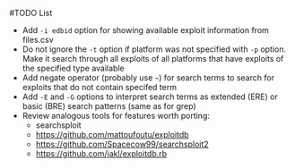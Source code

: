 #TODO List

* Add `-i edbid` option for showing available exploit information from 
files.csv
* Do not ignore the `-t` option if platform was not specified with `-p` option.
Make it search through all exploits of all platforms that have exploits of
the specified type available
* Add negate operator (probably use `~`) for search terms to search for
exploits that do not contain specifed term
* Add `-E` and `-G` options to interpret search terms as extended (ERE) or basic
(BRE) search patterns (same as for grep)
* Review analogous tools for features worth porting:
    * searchsploit
    * https://github.com/mattoufoutu/exploitdb
    * https://github.com/Spacecow99/searchsploit2
    * https://github.com/jakl/exploitdb.rb


